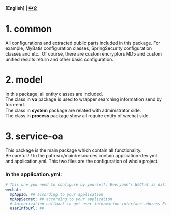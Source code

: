   **[English] | [中文](README.zh-CN.md)**

# 1. common
All configurations and extracted public parts included in this package. For example, MyBatis configuration classes, SpringSecurity configuration classes and etc.. Of course, there are custom encryptors MD5 and custom unified results return and other basic configuration.

# 2. model
In this package, all entity classes are included. </br>
The class in **vo** package is used to wrapper searching information send by forn-end. </br>
The class in **system** package are related with administrator side. </br>
The class in **process** package show all require entity of wechat side.

# 3. service-oa
This package is the main package which contain all functionality. </br>
Be carefull!!! In the path src/main/resources contain application-dev.yml and application.yml. This two files are the configuration of whole project.</br>
### In the application.yml:</br>
```yml
# This one you need to configure by yourself. Everyone's WeChat is different.
wechat:
  mpAppId: ## according to your application
  mpAppSecret: ## according to your application
  # Authorization callback to get user information interface address Free domains need to be updated
  userInfoUrl: ##
```
